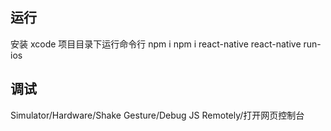 ## 运行

安装 xcode
项目目录下运行命令行
npm i
npm i react-native
react-native run-ios

## 调试

Simulator/Hardware/Shake Gesture/Debug JS Remotely/打开网页控制台